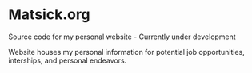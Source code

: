 # Matsick.org

Source code for my personal website - Currently under development

Website houses my personal information for potential job opportunities, interships, and personal endeavors.
